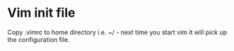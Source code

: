 # Vim init file  
Copy .vimrc to home directory i.e. ~/ - next time you start vim it will pick up the configuration file.
